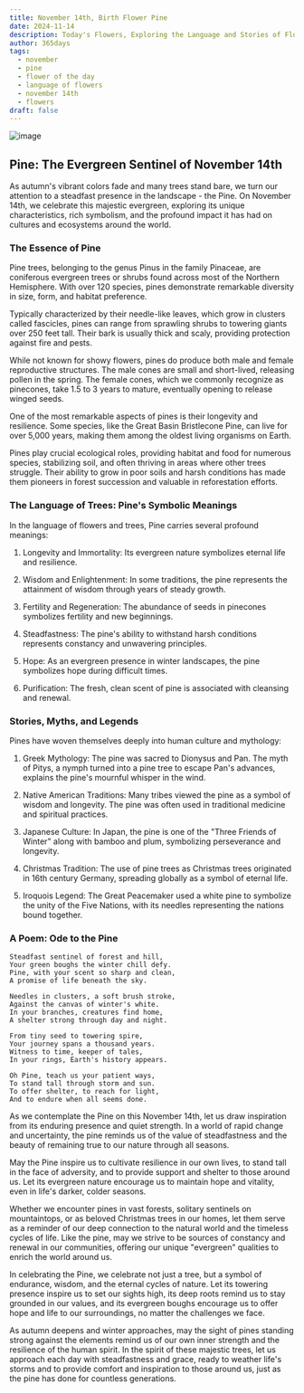 ```yaml
---
title: November 14th, Birth Flower Pine
date: 2024-11-14
description: Today's Flowers, Exploring the Language and Stories of Flowers Pine
author: 365days
tags:
  - november
  - pine
  - flower of the day
  - language of flowers
  - november 14th
  - flowers
draft: false
---
```



![image](https://cdn.pixabay.com/photo/2020/09/03/13/56/pine-5541335_1280.jpg#center)
## Pine: The Evergreen Sentinel of November 14th

As autumn's vibrant colors fade and many trees stand bare, we turn our attention to a steadfast presence in the landscape - the Pine. On November 14th, we celebrate this majestic evergreen, exploring its unique characteristics, rich symbolism, and the profound impact it has had on cultures and ecosystems around the world.

### The Essence of Pine

Pine trees, belonging to the genus Pinus in the family Pinaceae, are coniferous evergreen trees or shrubs found across most of the Northern Hemisphere. With over 120 species, pines demonstrate remarkable diversity in size, form, and habitat preference.

Typically characterized by their needle-like leaves, which grow in clusters called fascicles, pines can range from sprawling shrubs to towering giants over 250 feet tall. Their bark is usually thick and scaly, providing protection against fire and pests.

While not known for showy flowers, pines do produce both male and female reproductive structures. The male cones are small and short-lived, releasing pollen in the spring. The female cones, which we commonly recognize as pinecones, take 1.5 to 3 years to mature, eventually opening to release winged seeds.

One of the most remarkable aspects of pines is their longevity and resilience. Some species, like the Great Basin Bristlecone Pine, can live for over 5,000 years, making them among the oldest living organisms on Earth.

Pines play crucial ecological roles, providing habitat and food for numerous species, stabilizing soil, and often thriving in areas where other trees struggle. Their ability to grow in poor soils and harsh conditions has made them pioneers in forest succession and valuable in reforestation efforts.

### The Language of Trees: Pine's Symbolic Meanings

In the language of flowers and trees, Pine carries several profound meanings:

1. Longevity and Immortality: Its evergreen nature symbolizes eternal life and resilience.

2. Wisdom and Enlightenment: In some traditions, the pine represents the attainment of wisdom through years of steady growth.

3. Fertility and Regeneration: The abundance of seeds in pinecones symbolizes fertility and new beginnings.

4. Steadfastness: The pine's ability to withstand harsh conditions represents constancy and unwavering principles.

5. Hope: As an evergreen presence in winter landscapes, the pine symbolizes hope during difficult times.

6. Purification: The fresh, clean scent of pine is associated with cleansing and renewal.

### Stories, Myths, and Legends

Pines have woven themselves deeply into human culture and mythology:

1. Greek Mythology: The pine was sacred to Dionysus and Pan. The myth of Pitys, a nymph turned into a pine tree to escape Pan's advances, explains the pine's mournful whisper in the wind.

2. Native American Traditions: Many tribes viewed the pine as a symbol of wisdom and longevity. The pine was often used in traditional medicine and spiritual practices.

3. Japanese Culture: In Japan, the pine is one of the "Three Friends of Winter" along with bamboo and plum, symbolizing perseverance and longevity.

4. Christmas Tradition: The use of pine trees as Christmas trees originated in 16th century Germany, spreading globally as a symbol of eternal life.

5. Iroquois Legend: The Great Peacemaker used a white pine to symbolize the unity of the Five Nations, with its needles representing the nations bound together.

### A Poem: Ode to the Pine

	Steadfast sentinel of forest and hill,
	Your green boughs the winter chill defy.
	Pine, with your scent so sharp and clean,
	A promise of life beneath the sky.
	
	Needles in clusters, a soft brush stroke,
	Against the canvas of winter's white.
	In your branches, creatures find home,
	A shelter strong through day and night.
	
	From tiny seed to towering spire,
	Your journey spans a thousand years.
	Witness to time, keeper of tales,
	In your rings, Earth's history appears.
	
	Oh Pine, teach us your patient ways,
	To stand tall through storm and sun.
	To offer shelter, to reach for light,
	And to endure when all seems done.

As we contemplate the Pine on this November 14th, let us draw inspiration from its enduring presence and quiet strength. In a world of rapid change and uncertainty, the pine reminds us of the value of steadfastness and the beauty of remaining true to our nature through all seasons.

May the Pine inspire us to cultivate resilience in our own lives, to stand tall in the face of adversity, and to provide support and shelter to those around us. Let its evergreen nature encourage us to maintain hope and vitality, even in life's darker, colder seasons.

Whether we encounter pines in vast forests, solitary sentinels on mountaintops, or as beloved Christmas trees in our homes, let them serve as a reminder of our deep connection to the natural world and the timeless cycles of life. Like the pine, may we strive to be sources of constancy and renewal in our communities, offering our unique "evergreen" qualities to enrich the world around us.

In celebrating the Pine, we celebrate not just a tree, but a symbol of endurance, wisdom, and the eternal cycles of nature. Let its towering presence inspire us to set our sights high, its deep roots remind us to stay grounded in our values, and its evergreen boughs encourage us to offer hope and life to our surroundings, no matter the challenges we face.

As autumn deepens and winter approaches, may the sight of pines standing strong against the elements remind us of our own inner strength and the resilience of the human spirit. In the spirit of these majestic trees, let us approach each day with steadfastness and grace, ready to weather life's storms and to provide comfort and inspiration to those around us, just as the pine has done for countless generations.